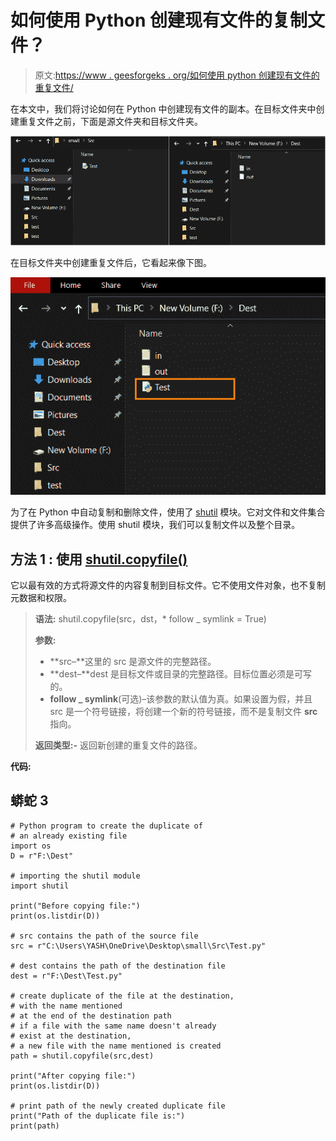 # 如何使用 Python 创建现有文件的复制文件？

> 原文:[https://www . geesforgeks . org/如何使用 python 创建现有文件的重复文件/](https://www.geeksforgeeks.org/how-to-create-a-duplicate-file-of-an-existing-file-using-python/)

在本文中，我们将讨论如何在 Python 中创建现有文件的副本。在目标文件夹中创建重复文件之前，下面是源文件夹和目标文件夹。

![](img/8bbde0b82b9b60ae8876239f1565be56.png)

在目标文件夹中创建重复文件后，它看起来像下图。

![](img/ac1a2586d6cfbe827c10659f8be8cda5.png)

为了在 Python 中自动复制和删除文件，使用了 [shutil](https://www.geeksforgeeks.org/shutil-module-in-python/) 模块。它对文件和文件集合提供了许多高级操作。使用 shutil 模块，我们可以复制文件以及整个目录。

## **方法 1 :** 使用 [shutil.copyfile()](https://www.geeksforgeeks.org/python-shutil-copyfile-method/)

它以最有效的方式将源文件的内容复制到目标文件。它不使用文件对象，也不复制元数据和权限。

> **语法:** shutil.copyfile(src，dst，* follow _ symlink = True)
> 
> **参数:**
> 
> *   **src–**这里的 src 是源文件的完整路径。
> *   **dest–**dest 是目标文件或目录的完整路径。目标位置必须是可写的。
> *   **follow _ symlink**(可选)–该参数的默认值为真。如果设置为假，并且 src 是一个符号链接，将创建一个新的符号链接，而不是复制文件 **src** 指向。
> 
> **返回类型:-** 返回新创建的重复文件的路径。

**代码:**

## 蟒蛇 3

```
# Python program to create the duplicate of
# an already existing file
import os
D = r"F:\Dest"

# importing the shutil module
import shutil

print("Before copying file:")
print(os.listdir(D))

# src contains the path of the source file
src = r"C:\Users\YASH\OneDrive\Desktop\small\Src\Test.py"

# dest contains the path of the destination file
dest = r"F:\Dest\Test.py"

# create duplicate of the file at the destination,
# with the name mentioned
# at the end of the destination path
# if a file with the same name doesn't already
# exist at the destination,
# a new file with the name mentioned is created
path = shutil.copyfile(src,dest)

print("After copying file:")
print(os.listdir(D))

# print path of the newly created duplicate file
print("Path of the duplicate file is:")
print(path)
```